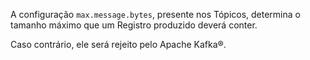 A configuração `max.message.bytes`, presente nos Tópicos, determina o tamanho máximo que um Registro
produzido deverá conter.

Caso contrário, ele será rejeito pelo Apache Kafka®.
